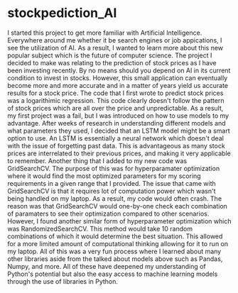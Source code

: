 # stockpediction_AI
I started this project to get more familiar with Artificial Intelligence. Everywhere around me whether it be search engines or job appications, I see the utilization of AI. As a result, I wanted to learn more about this new popular subject which is the future of computer science. The project I decided to make was relating to the prediction of stock prices as I have been investing recently. By no means should you depend on AI in its current condition to invest in stocks. However, this small application can eventually become more and more accurate and in a matter of years yield us accurate results for a stock price. The code that I first wrote to predict stock prices was a logarithimic regression. This code clearly doesn't follow the pattern of stock prices which are all over the price and unpredictable. As a result, my first project was a fail, but I was introduced on how to use models to my advantage. After weeks of research in understanding different models and what parameters they used, I decided that an LSTM model might be a smart option to use. An LSTM is essentially a neural network which doesn't deal with the issue of forgetting past data. This is advantageous as many stock prices are interrelated to their previous prices, and making it very applicable to remember. Another thing that I added to my new code was GridSearchCV. The purpose of this was for hyperparamater optimization where it would find the most optimized parameters for my scoring requirements in a given range that I provided. The issue that came with GridSearchCV is that it requires lot of computation power which wasn't being handled on my laptop. As a result, my code would often crash. The reason was that GridSearchCV would one-by-one check each combination of paramaters to see their optimization compared to other scenarios. However, I found another similar form of hyperparameter optimization which was RandomizedSearchCV. This method would take 10 random combinations of which it would determine the best situation. This allowed for a more limited amount of computational thinking allowing for it to run on my laptop. All of this was a very fun process where I learned about many other libraries aside from the talked about models above such as Pandas, Numpy, and more. All of these have deepened my understanding of Python's potential but also the easy access to machine learning models through the use of libraries in Python.
